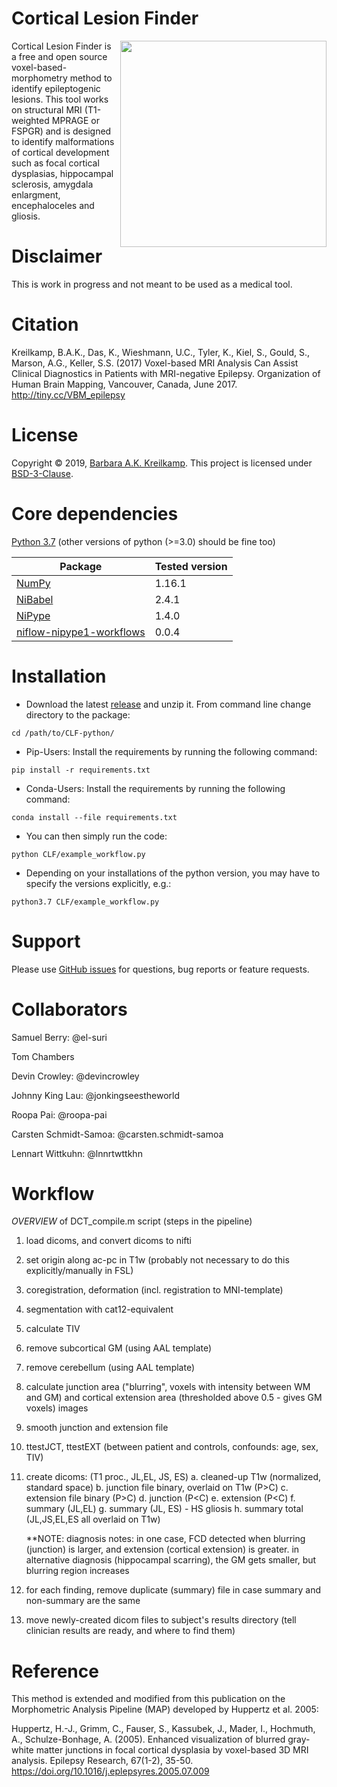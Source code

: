 # Cortical Lesion Finder

<img src="https://github.com/barbrakr/CLF-python/blob/master/Hackathon_21012020_UoL_bkreilkamp_figure.jpg" width=330 align="right" />

Cortical Lesion Finder is a free and open source voxel-based-morphometry method to identify epileptogenic lesions. This tool works on structural MRI (T1-weighted MPRAGE or FSPGR) and is designed to identify malformations of cortical development such as focal cortical dysplasias, hippocampal sclerosis, amygdala enlargment, encephaloceles and gliosis. 


# Disclaimer
This is work in progress and not meant to be used as a medical tool.


# Citation
Kreilkamp, B.A.K., Das, K., Wieshmann, U.C., Tyler, K., Kiel, S., Gould, S., Marson, A.G., Keller, S.S. (2017) Voxel-based MRI Analysis Can Assist Clinical Diagnostics in Patients with MRI-negative Epilepsy. Organization of Human Brain Mapping, Vancouver, Canada, June 2017. http://tiny.cc/VBM_epilepsy


# License
Copyright © 2019, [Barbara A.K. Kreilkamp](https://orcid.org/0000-0001-6881-5191). This project is licensed under [BSD-3-Clause](https://opensource.org/licenses/BSD-3-Clause).


# Core dependencies
[Python 3.7](https://www.python.org/downloads/release/python-376/) (other versions of python (>=3.0) should be fine too)

 | Package   | Tested version   |
 |------------|-------------------------------|
 | [NumPy](https://numpy.org)        | 1.16.1 |
 | [NiBabel](https://nipy.org/nibabel/)        | 2.4.1 |
 | [NiPype](https://nipype.readthedocs.io/en/latest/)        | 1.4.0 |
 | [niflow-nipype1-workflows](https://pypi.org/project/niflow-nipype1-workflows/)        | 0.0.4 |


# Installation

- Download the latest [release](https://github.com/barbrakr/CLF-python/) and unzip it.
From command line change directory to the package:

```
cd /path/to/CLF-python/
```

- Pip-Users: Install the requirements by running the following command:
```
pip install -r requirements.txt
```

- Conda-Users: Install the requirements by running the following command:
```
conda install --file requirements.txt
```

- You can then simply run the code:
```
python CLF/example_workflow.py
```

- Depending on your installations of the python version, you may have to specify the versions explicitly, e.g.:
```
python3.7 CLF/example_workflow.py
```


# Support

Please use [GitHub issues](https://github.com/barbrakr/CLF-python/issues) for questions, bug reports or feature requests.


# Collaborators

Samuel Berry: @el-suri

Tom Chambers

Devin Crowley: @devincrowley

Johnny King Lau: @jonkingseestheworld

Roopa Pai: @roopa-pai

Carsten Schmidt-Samoa: @carsten.schmidt-samoa

Lennart Wittkuhn: @lnnrtwttkhn


# Workflow

*OVERVIEW* of DCT_compile.m script (steps in the pipeline)
1. load dicoms, and convert dicoms to nifti
2. set origin along ac-pc in T1w (probably not necessary to do this explicitly/manually in FSL)
3. coregistration, deformation (incl. registration to MNI-template) 
4. segmentation with cat12-equivalent
5. calculate TIV
6. remove subcortical GM (using AAL template)
7. remove cerebellum (using AAL template)
8. calculate junction area ("blurring", voxels with intensity between WM and GM) and cortical extension area (thresholded above 0.5 - gives GM voxels) images
9. smooth junction and extension file
10. ttestJCT, ttestEXT (between patient and controls, confounds: age, sex, TIV)
11. create dicoms: (T1 proc., JL,EL, JS, ES)
    a. cleaned-up T1w (normalized, standard space)
    b. junction file binary, overlaid on T1w (P>C)
    c. extension file binary (P>C)
    d. junction (P<C)
    e. extension (P<C)
    f. summary (JL,EL)
    g. summary (JL, ES) - HS gliosis
    h. summary total (JL,JS,EL,ES all overlaid on T1w)
    
    **NOTE: diagnosis notes: in one case, FCD detected when blurring (junction) is larger, and extension (cortical extension) is greater. in alternative diagnosis (hippocampal scarring), the GM gets smaller, but blurring region increases

12. for each finding, remove duplicate (summary) file in case summary and non-summary are the same
13. move newly-created dicom files to subject's results directory (tell clinician results are ready, and where to find them)

# Reference
This method is extended and modified from this publication on the Morphometric Analysis Pipeline (MAP) developed by Huppertz et al. 2005:

Huppertz, H.-J., Grimm, C., Fauser, S., Kassubek, J., Mader, I., Hochmuth, A., Schulze-Bonhage, A. (2005). Enhanced visualization of blurred gray-white matter junctions in focal cortical dysplasia by voxel-based 3D MRI analysis. Epilepsy Research, 67(1-2), 35-50. https://doi.org/10.1016/j.eplepsyres.2005.07.009 

